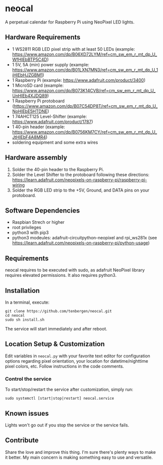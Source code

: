 # neocal
A perpetual calendar for Raspberry Pi using NeoPixel LED lights.

## Hardware Requirements
- 1 WS2811 RGB LED pixel strip with at least 50 LEDs (example: https://www.amazon.com/dp/B06XD72LYM/ref=cm_sw_em_r_mt_dp_U_WfHIEbBTP5C4D)
- 1 5V, 5A (min) power supply (example: https://www.amazon.com/dp/B01LXN7MN3/ref=cm_sw_em_r_mt_dp_U_1iHIEbHJZGBM1)
- 1 Raspberry Pi (example: https://www.adafruit.com/product/3400)
- 1 MicroSD card (example: https://www.amazon.com/dp/B073K14CVB/ref=cm_sw_em_r_mt_dp_U_UnHIEb4XJDQ89)
- 1 Raspberry Pi protoboard (https://www.amazon.com/dp/B07C54DP8T/ref=cm_sw_em_r_mt_dp_U_NoHIEbE5HTDNE)
- 1 74AHCT125 Level-Shifter (example: https://www.adafruit.com/product/1787)
- 1 40-pin header (example: https://www.amazon.com/dp/B0756KM7CY/ref=cm_sw_em_r_mt_dp_U_JtHIEbF4A8MR4)
- soldering equipment and some extra wires

## Hardware assembly
1. Solder the 40-pin header to the Raspberry Pi.
2. Solder the Level Shifter to the protoboard following these directions: https://learn.adafruit.com/neopixels-on-raspberry-pi/raspberry-pi-wiring
3. Solder the RGB LED strip to the +5V, Ground, and DATA pins on your protoboard.

## Software Dependencies
- Raspbian Strech or higher
- root privileges
- python3 with pip3
- python3 modeules: adafruit-circuitpython-neopixel and rpi_ws281x (see https://learn.adafruit.com/neopixels-on-raspberry-pi/python-usage)

## Requirements
neocal requires to be executed with sudo, as adafruit NeoPixel library requires elevated permissions. It also requires python3.

## Installation
In a terminal, execute:
```
git clone https://github.com/tenbergen/neocal.git
cd neocal
sudo sh install.sh
```
The service will start immediately and after reboot.

## Location Setup & Customization
Edit variables in `neocal.py` with your favorite text editor 
for configuration options regarding pixel orientation, your location for datetime/nighttime pixel colors, etc.
Follow instructions in the code comments.

### Control the service
To start/stop/restart the service after customization, simply run:
```
sudo systemctl [start|stop|restart] neocal.service
```

## Known issues
Lights won't go out if you stop the service or the service fails.

## Contribute
Share the love and improve this thing. I'm sure there's plenty ways to make it better. My main concern is making something easy to use and versatile.